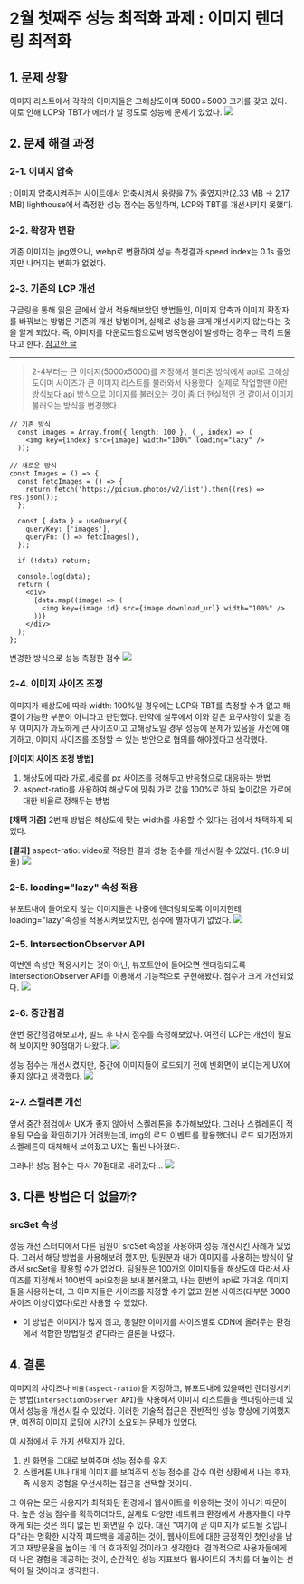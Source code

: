 # 2월 첫째주 성능 최적화 과제 : 이미지 렌더링 최적화

## 1. 문제 상황

이미지 리스트에서 각각의 이미지들은 고해상도이며 5000 × 5000 크기를 갖고 있다.
이로 인해 LCP와 TBT가 에러가 날 정도로 성능에 문제가 있었다.
![](https://velog.velcdn.com/images/oaksusu/post/5469a1ed-a627-44f8-806f-d2e175cf2e42/image.png)

## 2. 문제 해결 과정

### 2-1. 이미지 압축

: 이미지 압축시켜주는 사이트에서 압축시켜서 용량을 7% 줄였지만(2.33 MB -> 2.17 MB)
lighthouse에서 측정한 성능 점수는 동일하며, LCP와 TBT를 개선시키지 못했다.

### 2-2. 확장자 변환

기존 이미지는 jpg였으나, webp로 변환하여 성능 측정결과 speed index는 0.1s 줄었지만 나머지는 변화가 없었다.

### 2-3. 기존의 LCP 개선

구글링을 통해 읽은 글에서 앞서 적용해보았던 방법들인, 이미지 압축과 이미지 확장자를 바꿔보는 방법은 기존의 개선 방법이며, 실제로 성능을 크게 개선시키지 않는다는 것을 알게 되었다. 즉, 이미지를 다운로드함으로써 병목현상이 발생하는 경우는 극히 드물다고 한다. [참고한 글](https://web.dev/blog/common-misconceptions-lcp?hl=ko)

---

> 2-4부터는 큰 이미지(5000x5000)를 저장해서 불러온 방식에서 api로 고해상도이며 사이즈가 큰 이미지 리스트를 불러와서 사용했다. 실제로 작업할땐 이런 방식보다 api 방식으로 이미지를 불러오는 것이 좀 더 현실적인 것 같아서 이미지 불러오는 방식을 변경했다.

```
// 기존 방식
  const images = Array.from({ length: 100 }, (_, index) => (
    <img key={index} src={image} width="100%" loading="lazy" />
  ));
```

```
// 새로운 방식
const Images = () => {
  const fetcImages = () => {
    return fetch('https://picsum.photos/v2/list').then((res) => res.json());
  };

  const { data } = useQuery({
    queryKey: ['images'],
    queryFn: () => fetcImages(),
  });

  if (!data) return;

  console.log(data);
  return (
    <div>
      {data.map((image) => (
        <img key={image.id} src={image.download_url} width="100%" />
      ))}
    </div>
  );
};
```

변경한 방식으로 성능 측정한 점수
![](https://velog.velcdn.com/images/oaksusu/post/4f161920-9e80-4f25-9682-1dadfaa652a3/image.png)

### 2-4. 이미지 사이즈 조정

이미지가 해상도에 따라 width: 100%일 경우에는 LCP와 TBT를 측정할 수가 없고 해결이 가능한 부분이 아니라고 판단했다.
만약에 실무에서 이와 같은 요구사항이 있을 경우 이미지가 과도하게 큰 사이즈이고 고해상도일 경우 성능에 문제가 있음을 사전에 얘기하고, 이미지 사이즈를 조정할 수 있는 방안으로 협의를 해야겠다고 생각했다.

**[이미지 사이즈 조정 방법]**

1. 해상도에 따라 가로,세로를 px 사이즈를 정해두고 반응형으로 대응하는 방법
2. aspect-ratio를 사용하여 해상도에 맞춰 가로 값을 100%로 하되 높이값은 가로에 대한 비율로 정해두는 방법

**[채택 기준]**
2번째 방법은 해상도에 맞는 width를 사용할 수 있다는 점에서 채택하게 되었다.

**[결과]**
aspect-ratio: video로 적용한 결과 성능 점수를 개선시킬 수 있었다. (16:9 비율)
![](https://velog.velcdn.com/images/oaksusu/post/b4c1889a-ad64-4759-8def-e91d3043b7d6/image.png)

### 2-5. loading="lazy" 속성 적용

뷰포트내에 들어오지 않는 이미지들은 나중에 렌더링되도록 이미지한테 loading="lazy"속성을 적용시켜보았지만, 점수에 별차이가 없었다.
![](https://velog.velcdn.com/images/oaksusu/post/7feb3415-a8a1-4a47-8a12-03b3bce9d51a/image.png)

### 2-5. IntersectionObserver API

이번엔 속성만 적용시키는 것이 아닌, 뷰포트안에 들어오면 렌더링되도록 IntersectionObserver API를 이용해서 기능적으로 구현해봤다. 점수가 크게 개선되었다.
![](https://velog.velcdn.com/images/oaksusu/post/a9c5cf89-4ece-4667-9e33-11865ba95e04/image.png)

### 2-6. 중간점검

한번 중간점검해보고자, 빌드 후 다시 점수를 측정해보았다.
여전히 LCP는 개선이 필요해 보이지만 90점대가 나왔다.
![](https://velog.velcdn.com/images/oaksusu/post/d7103e22-dc0b-4552-ada4-c12a89102de1/image.png)

성능 점수는 개선시켰지만, 중간에 이미지들이 로드되기 전에 빈화면이 보이는게 UX에 좋지 않다고 생각했다.
![](https://velog.velcdn.com/images/oaksusu/post/030f1716-101f-4d0a-bdaf-7d5d23fea94c/image.gif)

### 2-7. 스켈레톤 개선

앞서 중간 점검에서 UX가 좋지 않아서 스켈레톤을 추가해보았다. 그러나 스켈레톤이 적용된 모습을 확인하기가 어려웠는데,
img의 로드 이벤트를 활용했더니 로드 되기전까지 스켈레톤이 대체해서 보여졌고 UX는 훨씬 나아졌다.

그러나! 성능 점수는 다시 70점대로 내려갔다...
![](https://velog.velcdn.com/images/oaksusu/post/0b4b45a5-2b97-42e7-9920-f0fa2262ffdf/image.png)

## 3. 다른 방법은 더 없을까?

### srcSet 속성

성능 개선 스터디에서 다른 팀원이 srcSet 속성을 사용하여 성능 개선시킨 사례가 있었다.
그래서 해당 방법을 사용해보려 했지만, 팀원분과 내가 이미지를 사용하는 방식이 달라서 srcSet을 활용할 수가 없었다.
팀원분은 100개의 이미지들을 해상도에 따라서 사이즈를 지정해서 100번의 api요청을 보내 불러왔고,
나는 한번의 api로 가져온 이미지들을 사용하는데, 그 이미지들은 사이즈를 지정할 수가 없고 원본 사이즈(대부분 3000사이즈 이상이였다)로만 사용할 수 있었다.

- 이 방법은 이미지가 많지 않고, 동일한 이미지를 사이즈별로 CDN에 올려두는 환경에서 적합한 방법일것 같다라는 결론을 내렸다.

## 4. 결론

이미지의 사이즈나 `비율(aspect-ratio)`을 지정하고, 뷰포트내에 있을때만 렌더링시키는 방법(`intersectionObserver API`)을 사용해서
이미지 리스트들을 렌더링하는데 있어서 성능을 개선시킬 수 있었다.
이러한 기술적 접근은 전반적인 성능 향상에 기여했지만, 여전히 이미지 로딩에 시간이 소요되는 문제가 있었다.

이 시점에서 두 가지 선택지가 있다.

1. 빈 화면을 그대로 보여주며 성능 점수를 유지
2. 스켈레톤 UI나 대체 이미지를 보여주되 성능 점수를 감수
   이런 상황에서 나는 후자, 즉 사용자 경험을 우선시하는 접근을 선택할 것이다.

그 이유는 모든 사용자가 최적화된 환경에서 웹사이트를 이용하는 것이 아니기 때문이다.
높은 성능 점수를 획득하더라도, 실제로 다양한 네트워크 환경에서 사용자들이 마주하게 되는 것은 의미 없는 빈 화면일 수 있다.
대신 "여기에 곧 이미지가 로드될 것입니다"라는 명확한 시각적 피드백을 제공하는 것이, 웹사이트에 대한 긍정적인 첫인상을 남기고 재방문율을 높이는 데 더 효과적일 것이라고 생각한다.
결과적으로 사용자들에게 더 나은 경험을 제공하는 것이, 순간적인 성능 지표보다 웹사이트의 가치를 더 높이는 선택이 될 것이라고 생각한다.
